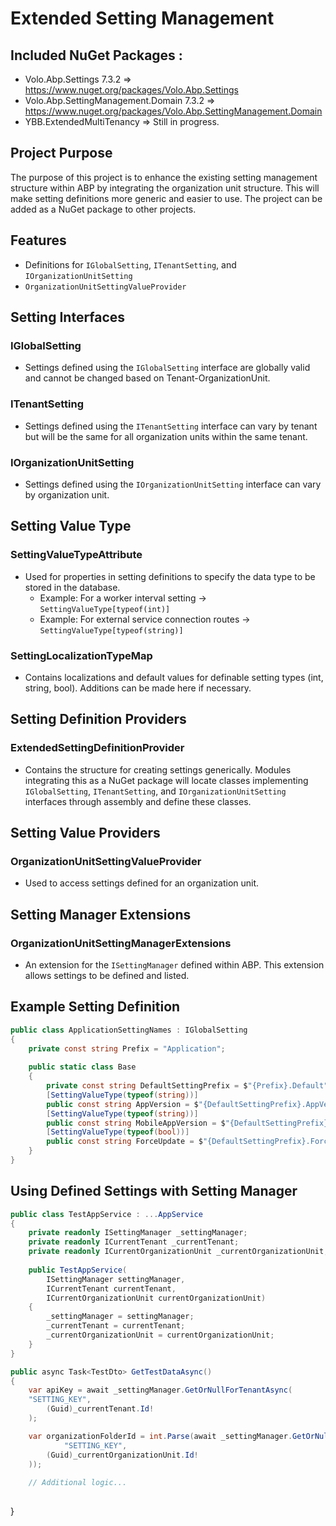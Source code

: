 # Extended Setting Management

## Included NuGet Packages :
- Volo.Abp.Settings 7.3.2 => https://www.nuget.org/packages/Volo.Abp.Settings
- Volo.Abp.SettingManagement.Domain 7.3.2 => https://www.nuget.org/packages/Volo.Abp.SettingManagement.Domain
- YBB.ExtendedMultiTenancy => Still in progress.
## Project Purpose
The purpose of this project is to enhance the existing setting management structure within ABP by integrating the organization unit structure. This will make setting definitions more generic and easier to use. The project can be added as a NuGet package to other projects.

## Features
- Definitions for `IGlobalSetting`, `ITenantSetting`, and `IOrganizationUnitSetting`
- `OrganizationUnitSettingValueProvider`

## Setting Interfaces

### IGlobalSetting
- Settings defined using the `IGlobalSetting` interface are globally valid and cannot be changed based on Tenant-OrganizationUnit.

### ITenantSetting
- Settings defined using the `ITenantSetting` interface can vary by tenant but will be the same for all organization units within the same tenant.

### IOrganizationUnitSetting
- Settings defined using the `IOrganizationUnitSetting` interface can vary by organization unit.

## Setting Value Type

### SettingValueTypeAttribute
- Used for properties in setting definitions to specify the data type to be stored in the database.
    - Example: For a worker interval setting -> `SettingValueType[typeof(int)]`
    - Example: For external service connection routes -> `SettingValueType[typeof(string)]`

### SettingLocalizationTypeMap
- Contains localizations and default values for definable setting types (int, string, bool). Additions can be made here if necessary.

## Setting Definition Providers

### ExtendedSettingDefinitionProvider
- Contains the structure for creating settings generically. Modules integrating this as a NuGet package will locate classes implementing `IGlobalSetting`, `ITenantSetting`, and `IOrganizationUnitSetting` interfaces through assembly and define these classes.

## Setting Value Providers

### OrganizationUnitSettingValueProvider
- Used to access settings defined for an organization unit.

## Setting Manager Extensions

### OrganizationUnitSettingManagerExtensions
- An extension for the `ISettingManager` defined within ABP. This extension allows settings to be defined and listed.

## Example Setting Definition

```csharp
public class ApplicationSettingNames : IGlobalSetting
{
    private const string Prefix = "Application";
    
    public static class Base
    {
        private const string DefaultSettingPrefix = $"{Prefix}.Default";
        [SettingValueType(typeof(string))]
        public const string AppVersion = $"{DefaultSettingPrefix}.AppVersion";
        [SettingValueType(typeof(string))]
        public const string MobileAppVersion = $"{DefaultSettingPrefix}.MobileAppVersion";
        [SettingValueType(typeof(bool))]
        public const string ForceUpdate = $"{DefaultSettingPrefix}.ForceUpdate";
    }
}
```

## Using Defined Settings with Setting Manager

```csharp
public class TestAppService : ...AppService
{
    private readonly ISettingManager _settingManager;
    private readonly ICurrentTenant _currentTenant;
    private readonly ICurrentOrganizationUnit _currentOrganizationUnit;
    
    public TestAppService(
        ISettingManager settingManager,
        ICurrentTenant currentTenant,
        ICurrentOrganizationUnit currentOrganizationUnit)
    {
        _settingManager = settingManager;
        _currentTenant = currentTenant;
        _currentOrganizationUnit = currentOrganizationUnit;
    }
}

public async Task<TestDto> GetTestDataAsync()
{
    var apiKey = await _settingManager.GetOrNullForTenantAsync(
    "SETTING_KEY",
        (Guid)_currentTenant.Id!
    );     

    var organizationFolderId = int.Parse(await _settingManager.GetOrNullForOrganizationUnitAsync(
            "SETTING_KEY", 
        (Guid)_currentOrganizationUnit.Id!
    ));
    
    // Additional logic...
   
```
}
